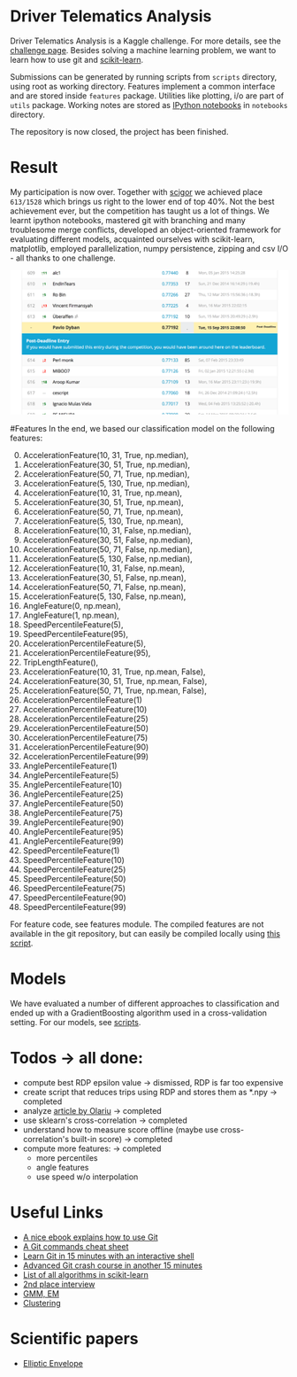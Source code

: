 # Driver Telematics Analysis
Driver Telematics Analysis is a Kaggle challenge. For more details, see the [challenge page](http://www.kaggle.com/c/axa-driver-telematics-analysis/data). Besides solving a machine learning problem, we want to learn how to use git and [scikit-learn](http://scikit-learn.org/stable/).

Submissions can be generated by running scripts from ``scripts`` directory, using root as working directory. Features implement a common interface and are stored inside ``features`` package. Utilities like plotting, i/o are part of ``utils`` package. Working notes are stored as [IPython notebooks](http://nbviewer.ipython.org) in ``notebooks`` directory.

The repository is now closed, the project has been finished.

# Result
My participation is now over. Together with [scigor](https://github.com/scigor) we achieved place `613/1528` which brings us right to the lower end of top 40%. Not the best achievement ever, but the competition has taught us a lot of things. We learnt ipython notebooks, mastered git with branching and many troublesome merge conflicts, developed an object-oriented framework for evaluating different models, acquainted ourselves with scikit-learn, matplotlib, employed parallelization, numpy persistence, zipping and csv I/O - all thanks to one challenge.

![Status board](final_result.png)

#Features
In the end, we based our classification model on the following features:

0. AccelerationFeature(10, 31, True, np.median),
2. AccelerationFeature(30, 51, True, np.median),
3. AccelerationFeature(50, 71, True, np.median),
4. AccelerationFeature(5, 130, True, np.median),
5. AccelerationFeature(10, 31, True, np.mean),
6. AccelerationFeature(30, 51, True, np.mean),
7. AccelerationFeature(50, 71, True, np.mean),
8. AccelerationFeature(5, 130, True, np.mean),
9. AccelerationFeature(10, 31, False, np.median),
10. AccelerationFeature(30, 51, False, np.median),
11. AccelerationFeature(50, 71, False, np.median),
12. AccelerationFeature(5, 130, False, np.median),
13. AccelerationFeature(10, 31, False, np.mean),
14. AccelerationFeature(30, 51, False, np.mean),
15. AccelerationFeature(50, 71, False, np.mean),
16. AccelerationFeature(5, 130, False, np.mean),
17. AngleFeature(0, np.mean),
18. AngleFeature(1, np.mean),
19. SpeedPercentileFeature(5),
20. SpeedPercentileFeature(95),
21. AccelerationPercentileFeature(5),
22. AccelerationPercentileFeature(95),
23. TripLengthFeature(),
24. AccelerationFeature(10, 31, True, np.mean, False),
25. AccelerationFeature(30, 51, True, np.mean, False),
26. AccelerationFeature(50, 71, True, np.mean, False),
27. AccelerationPercentileFeature(1)
28. AccelerationPercentileFeature(10)
29. AccelerationPercentileFeature(25)
30. AccelerationPercentileFeature(50)
31. AccelerationPercentileFeature(75)
32. AccelerationPercentileFeature(90)
33. AccelerationPercentileFeature(99)
34. AnglePercentileFeature(1)
35. AnglePercentileFeature(5)
36. AnglePercentileFeature(10)
37. AnglePercentileFeature(25)
38. AnglePercentileFeature(50)
39. AnglePercentileFeature(75)
40. AnglePercentileFeature(90)
41. AnglePercentileFeature(95)
42. AnglePercentileFeature(99)
43. SpeedPercentileFeature(1)
44. SpeedPercentileFeature(10)
45. SpeedPercentileFeature(25)
46. SpeedPercentileFeature(50)
47. SpeedPercentileFeature(75)
48. SpeedPercentileFeature(90)
49. SpeedPercentileFeature(99)

For feature code, see features module. The compiled features are not available in the git repository, but can easily be compiled locally using [this script](scripts/compile_features.py).
 
# Models
We have evaluated a number of different approaches to classification and ended up with a GradientBoosting algorithm used in a cross-validation setting. For our models, see [scripts](scripts).

# Todos -> all done:
- compute best RDP epsilon value -> dismissed, RDP is far too expensive
- create script that reduces trips using RDP and stores them as *.npy -> completed
- analyze [article by Olariu](http://webmining.olariu.org/kaggle-driver-telematics/) -> completed
- use sklearn's cross-correlation -> completed
- understand how to measure score offline (maybe use cross-correlation's built-in score) -> completed
- compute more features: -> completed
  * more percentiles
  * angle features
  * use speed w/o interpolation

# Useful Links
- [A nice ebook explains how to use Git](http://www.git-tower.com/learn/ebook/command-line/introduction)
- [A Git commands cheat sheet](http://www.git-tower.com/blog/git-cheat-sheet/)
- [Learn Git in 15 minutes with an interactive shell](https://try.github.io/levels/1/challenges/1)
- [Advanced Git crash course in another 15 minutes](http://gitreal.codeschool.com/enroll)
- [List of all algorithms in scikit-learn](http://scikit-learn.org/dev/user_guide.html)
- [2nd place interview](http://blog.kaggle.com/2015/04/20/axa-winners-interview-learning-telematic-fingerprints-from-gps-data/)
- [GMM, EM](http://en.wikipedia.org/wiki/Expectation%E2%80%93maximization_algorithm)
- [Clustering](http://scikit-learn.org/stable/modules/clustering.html#hierarchical-clustering)

# Scientific papers
- [Elliptic Envelope](http://www.geo.upm.es/postgrado/CarlosLopez/papers/FastAlgMCD99.pdf)
